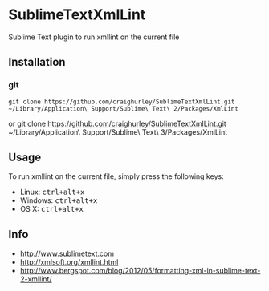 SublimeTextXmlLint
==================

Sublime Text plugin to run xmllint on the current file

## Installation
### git
    git clone https://github.com/craighurley/SublimeTextXmlLint.git ~/Library/Application\ Support/Sublime\ Text\ 2/Packages/XmlLint
or
    git clone https://github.com/craighurley/SublimeTextXmlLint.git ~/Library/Application\ Support/Sublime\ Text\ 3/Packages/XmlLint

## Usage
To run xmllint on the current file, simply press the following keys:

- Linux: <kbd>ctrl+alt+x</kbd>
- Windows: <kbd>ctrl+alt+x</kbd>
- OS X: <kbd>ctrl+alt+x</kbd>

## Info

- http://www.sublimetext.com
- http://xmlsoft.org/xmllint.html
- http://www.bergspot.com/blog/2012/05/formatting-xml-in-sublime-text-2-xmllint/
